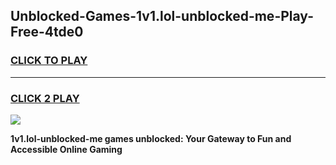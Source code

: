 
## Unblocked-Games-1v1.lol-unblocked-me-Play-Free-4tde0
<h3>
<a href="https://premium76.site?title=1v1.lol-unblocked-me&ref=21A">CLICK TO PLAY</a></h3>
<hr>

<h3>
<a href="https://premium76.site?title=1v1.lol-unblocked-me&ref=21A">CLICK 2 PLAY</a>
  
</h3>

<a href="https://premium76.site?title=1v1.lol-unblocked-me&ref=21A"><img src="https://clearcache.store/games.png"></a>


**1v1.lol-unblocked-me games unblocked: Your Gateway to Fun and Accessible Online Gaming**
